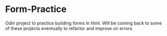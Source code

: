 # Form-Practice
Odin project to practice building forms in html. Will be coming back to some of these projects eventually to refactor and improve on errors.
